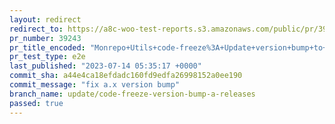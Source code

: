 ```yaml
---
layout: redirect
redirect_to: https://a8c-woo-test-reports.s3.amazonaws.com/public/pr/39243/e2e/index.html
pr_number: 39243
pr_title_encoded: "Monrepo+Utils+code-freeze%3A+Update+version+bump+to+modify+release+branches"
pr_test_type: e2e
last_published: "2023-07-14 05:35:17 +0000"
commit_sha: a44e4ca18efdadc160fd9edfa26998152a0ee190
commit_message: "fix a.x version bump"
branch_name: update/code-freeze-version-bump-a-releases
passed: true
---
```

